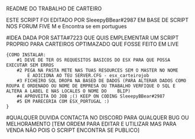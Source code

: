 README DO TRABALHO DE CARTEIRO 

ESTE SCRIPT FOI EDITADO POR SleeepyBBear#2987 EM BASE DE SCRIPT NOS FORUM FIVE M e Encontra se em portugues
    
#IDEA DADA POR SATTA#7223 QUE QUIS EMPLEMENTAR UM SCRIPT PROPRIO PARA CARTEIROS OPTIMAZADO QUE FOSSE FEITO EM LIVE 

    {COMO INSTALAR:
        #1 DEVE DE TER OS REQUESITOS BASICOS DO ESX PARA QUE POSSA EXECUTAR SEM ERROS
        #2 PEGA NA PASTA METE NAS TUAS RESOURCES SEM O MASTER NO NOME
            E ADICIONA AO TEU SERVER.CFG - esx_carteirojob
        #3 FICHEIRO SQL DROPA NA BASED DE DADOS (PARA ALTERAR DADOS COMO ROUPA E ORDENADO OU NOME DE EMPRESA OU TRABALHO VERFIQUE O SQL E ALTERA A LABEL E NAS LOCALES O NOME DO    BLIP)
        #4 APROVEITA DO JOB ;() KEEP ON CODING SleeepyBBear#2987
        #5 EM PARECERIA COM ESX_PORTUGAL :)
    }
#QUALQUER DUVIDA CONTACTA NO DISCORD PARA QUALQUER BUG OU MELHORAMENTO 
    [TEM ORDEM PARA EDITAR E UTILIZAR MAS PARA VENDA NÃO POIS O SCRIPT ENCONTRA SE PUBLICO]
